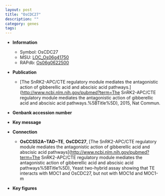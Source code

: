 ```yaml
---
layout: post
title: "OsCDC27"
description: ""
category: genes
tags: 
---
```


* **Information**  
    + Symbol: OsCDC27  
    + MSU: [LOC_Os06g41750](http://rice.plantbiology.msu.edu/cgi-bin/ORF_infopage.cgi?orf=LOC_Os06g41750)  
    + RAPdb: [Os06g0622500](http://rapdb.dna.affrc.go.jp/viewer/gbrowse_details/irgsp1?name=Os06g0622500)  

* **Publication**  
    + [The SnRK2-APC/CTE regulatory module mediates the antagonistic action of gibberellic acid and abscisic acid pathways.](http://www.ncbi.nlm.nih.gov/pubmed?term=The SnRK2-APC/CTE regulatory module mediates the antagonistic action of gibberellic acid and abscisic acid pathways.%5BTitle%5D), 2015, Nat Commun.

* **Genbank accession number**  

* **Key message**  

* **Connection**  
    + __OsCCS52A~TAD~TE__, __OsCDC27__, [The SnRK2-APC/CTE regulatory module mediates the antagonistic action of gibberellic acid and abscisic acid pathways](http://www.ncbi.nlm.nih.gov/pubmed?term=The SnRK2-APC/CTE regulatory module mediates the antagonistic action of gibberellic acid and abscisic acid pathways%5BTitle%5D), Yeast two-hybrid assay showing that TE interacts with MOC1 and OsCDC27, but not with MOC1d and MOC1-m

* **Key figures**  


